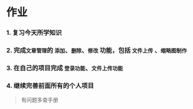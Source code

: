 # 作业

### 1. 复习今天所学知识

### 2. 完成`文章管理`的 `添加`、`删除`、`修改` 功能，包括 `文件上传` 、`缩略图制作`

### 3. 在自己的项目完成 `登录功能`、`文件上传功能`

### 4. 继续完善前面所有的个人项目

> 有问题多查手册

